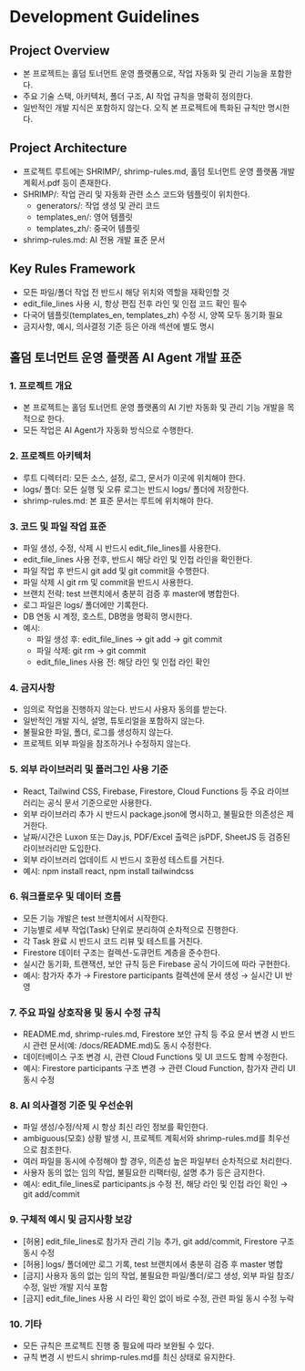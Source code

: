 # Development Guidelines

## Project Overview

- 본 프로젝트는 홀덤 토너먼트 운영 플랫폼으로, 작업 자동화 및 관리 기능을 포함한다.
- 주요 기술 스택, 아키텍처, 폴더 구조, AI 작업 규칙을 명확히 정의한다.
- 일반적인 개발 지식은 포함하지 않는다. 오직 본 프로젝트에 특화된 규칙만 명시한다.

## Project Architecture

- 프로젝트 루트에는 SHRIMP/, shrimp-rules.md, 홀덤 토너먼트 운영 플랫폼 개발 계획서.pdf 등이 존재한다.
- SHRIMP/: 작업 관리 및 자동화 관련 소스 코드와 템플릿이 위치한다.
  - generators/: 작업 생성 및 관리 코드
  - templates_en/: 영어 템플릿
  - templates_zh/: 중국어 템플릿
- shrimp-rules.md: AI 전용 개발 표준 문서

## Key Rules Framework

- 모든 파일/폴더 작업 전 반드시 해당 위치와 역할을 재확인할 것
- edit_file_lines 사용 시, 항상 편집 전후 라인 및 인접 코드 확인 필수
- 다국어 템플릿(templates_en, templates_zh) 수정 시, 양쪽 모두 동기화 필요
- 금지사항, 예시, 의사결정 기준 등은 아래 섹션에 별도 명시

## 홀덤 토너먼트 운영 플랫폼 AI Agent 개발 표준

### 1. 프로젝트 개요
- 본 프로젝트는 홀덤 토너먼트 운영 플랫폼의 AI 기반 자동화 및 관리 기능 개발을 목적으로 한다.
- 모든 작업은 AI Agent가 자동화 방식으로 수행한다.

### 2. 프로젝트 아키텍처
- 루트 디렉터리: 모든 소스, 설정, 로그, 문서가 이곳에 위치해야 한다.
- logs/ 폴더: 모든 실행 및 오류 로그는 반드시 logs/ 폴더에 저장한다.
- shrimp-rules.md: 본 표준 문서는 루트에 위치해야 한다.

### 3. 코드 및 파일 작업 표준
- 파일 생성, 수정, 삭제 시 반드시 edit_file_lines를 사용한다.
- edit_file_lines 사용 전후, 반드시 해당 라인 및 인접 라인을 확인한다.
- 파일 작업 후 반드시 git add 및 git commit을 수행한다.
- 파일 삭제 시 git rm 및 commit을 반드시 사용한다.
- 브랜치 전략: test 브랜치에서 충분히 검증 후 master에 병합한다.
- 로그 파일은 logs/ 폴더에만 기록한다.
- DB 연동 시 계정, 호스트, DB명을 명확히 명시한다.
- 예시: 
  - 파일 생성 후: edit_file_lines → git add → git commit
  - 파일 삭제: git rm → git commit
  - edit_file_lines 사용 전: 해당 라인 및 인접 라인 확인

### 4. 금지사항
- 임의로 작업을 진행하지 않는다. 반드시 사용자 동의를 받는다.
- 일반적인 개발 지식, 설명, 튜토리얼을 포함하지 않는다.
- 불필요한 파일, 폴더, 로그를 생성하지 않는다.
- 프로젝트 외부 파일을 참조하거나 수정하지 않는다. 

### 5. 외부 라이브러리 및 플러그인 사용 기준
- React, Tailwind CSS, Firebase, Firestore, Cloud Functions 등 주요 라이브러리는 공식 문서 기준으로만 사용한다.
- 외부 라이브러리 추가 시 반드시 package.json에 명시하고, 불필요한 의존성은 제거한다.
- 날짜/시간은 Luxon 또는 Day.js, PDF/Excel 출력은 jsPDF, SheetJS 등 검증된 라이브러리만 도입한다.
- 외부 라이브러리 업데이트 시 반드시 호환성 테스트를 거친다.
- 예시: npm install react, npm install tailwindcss

### 6. 워크플로우 및 데이터 흐름
- 모든 기능 개발은 test 브랜치에서 시작한다.
- 기능별로 세부 작업(Task) 단위로 분리하여 순차적으로 진행한다.
- 각 Task 완료 시 반드시 코드 리뷰 및 테스트를 거친다.
- Firestore 데이터 구조는 컬렉션-도큐먼트 계층을 준수한다.
- 실시간 동기화, 트랜잭션, 보안 규칙 등은 Firebase 공식 가이드에 따라 구현한다.
- 예시: 참가자 추가 → Firestore participants 컬렉션에 문서 생성 → 실시간 UI 반영

### 7. 주요 파일 상호작용 및 동시 수정 규칙
- README.md, shrimp-rules.md, Firestore 보안 규칙 등 주요 문서 변경 시 반드시 관련 문서(예: /docs/README.md)도 동시 수정한다.
- 데이터베이스 구조 변경 시, 관련 Cloud Functions 및 UI 코드도 함께 수정한다.
- 예시: Firestore participants 구조 변경 → 관련 Cloud Function, 참가자 관리 UI 동시 수정

### 8. AI 의사결정 기준 및 우선순위
- 파일 생성/수정/삭제 시 항상 최신 라인 정보를 확인한다.
- ambiguous(모호) 상황 발생 시, 프로젝트 계획서와 shrimp-rules.md를 최우선으로 참조한다.
- 여러 파일을 동시에 수정해야 할 경우, 의존성 높은 파일부터 순차적으로 처리한다.
- 사용자 동의 없는 임의 작업, 불필요한 리팩터링, 설명 추가 등은 금지한다.
- 예시: edit_file_lines로 participants.js 수정 전, 해당 라인 및 인접 라인 확인 → git add/commit

### 9. 구체적 예시 및 금지사항 보강
- [허용] edit_file_lines로 참가자 관리 기능 추가, git add/commit, Firestore 구조 동시 수정
- [허용] logs/ 폴더에만 로그 기록, test 브랜치에서 충분히 검증 후 master 병합
- [금지] 사용자 동의 없는 임의 작업, 불필요한 파일/폴더/로그 생성, 외부 파일 참조/수정, 일반 개발 지식 포함
- [금지] edit_file_lines 사용 시 라인 확인 없이 바로 수정, 관련 파일 동시 수정 누락

### 10. 기타
- 모든 규칙은 프로젝트 진행 중 필요에 따라 보완될 수 있다.
- 규칙 변경 시 반드시 shrimp-rules.md를 최신 상태로 유지한다. 